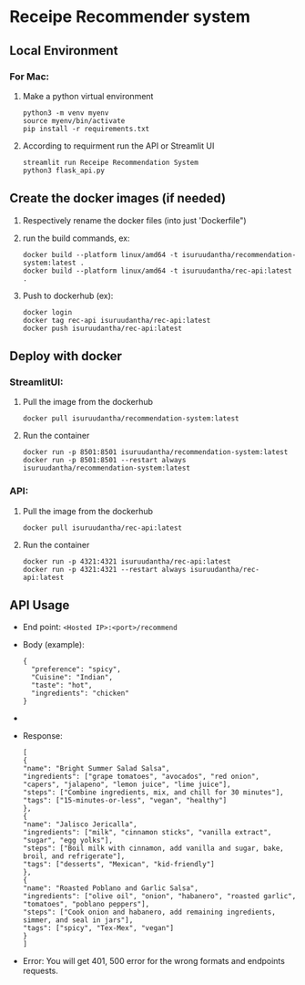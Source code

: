 # Receipe Recommender system

## Local Environment

### For Mac:

1. Make a python virtual environment

   ```
   python3 -m venv myenv
   source myenv/bin/activate
   pip install -r requirements.txt
   ```
2. According to requirment run the API or Streamlit UI

   ```
   streamlit run Receipe Recommendation System
   python3 flask_api.py
   ```

## Create the docker images (if needed)

1. Respectively rename the docker files (into just 'Dockerfile")
2. run the build commands, ex:

   ```
   docker build --platform linux/amd64 -t isuruudantha/recommendation-system:latest .
   docker build --platform linux/amd64 -t isuruudantha/rec-api:latest .
   ```
3. Push to dockerhub (ex):

   ```
   docker login
   docker tag rec-api isuruudantha/rec-api:latest
   docker push isuruudantha/rec-api:latest
   ```

## Deploy with docker

### StreamlitUI:

1. Pull the image from the dockerhub

   ```docker
   docker pull isuruudantha/recommendation-system:latest
   ```
2. Run the container

   ```
   docker run -p 8501:8501 isuruudantha/recommendation-system:latest
   docker run -p 8501:8501 --restart always isuruudantha/recommendation-system:latest
   ```

### API:

1. Pull the image from the dockerhub

   ```
   docker pull isuruudantha/rec-api:latest
   ```
2. Run the container

   ```
   docker run -p 4321:4321 isuruudantha/rec-api:latest
   docker run -p 4321:4321 --restart always isuruudantha/rec-api:latest

   ```

## API Usage

* End point: `<Hosted IP>:<port>/recommend`
* Body (example):

  ```
  {
    "preference": "spicy",
    "Cuisine": "Indian",
    "taste": "hot",
    "ingredients": "chicken"
  }
  ```
*
* Response:

  ```
  [
  {
  "name": "Bright Summer Salad Salsa",
  "ingredients": ["grape tomatoes", "avocados", "red onion", "capers", "jalapeno", "lemon juice", "lime juice"],
  "steps": ["Combine ingredients, mix, and chill for 30 minutes"],
  "tags": ["15-minutes-or-less", "vegan", "healthy"]
  },
  {
  "name": "Jalisco Jericalla",
  "ingredients": ["milk", "cinnamon sticks", "vanilla extract", "sugar", "egg yolks"],
  "steps": ["Boil milk with cinnamon, add vanilla and sugar, bake, broil, and refrigerate"],
  "tags": ["desserts", "Mexican", "kid-friendly"]
  },
  {
  "name": "Roasted Poblano and Garlic Salsa",
  "ingredients": ["olive oil", "onion", "habanero", "roasted garlic", "tomatoes", "poblano peppers"],
  "steps": ["Cook onion and habanero, add remaining ingredients, simmer, and seal in jars"],
  "tags": ["spicy", "Tex-Mex", "vegan"]
  }
  ]
  ```
* Error: You will get 401, 500 error for the wrong formats and endpoints requests.
